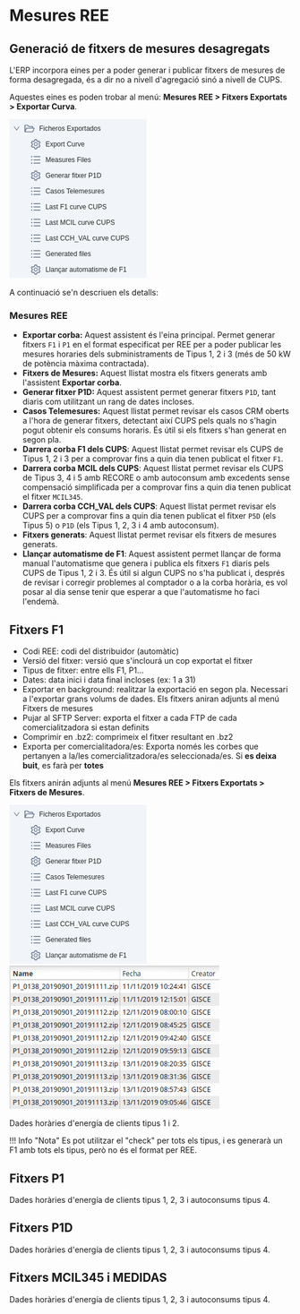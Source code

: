 # Mesures REE

## Generació de fitxers de mesures desagregats

L'ERP incorpora eines per a poder generar i publicar fitxers de mesures de forma desagregada, és a dir no a nivell d'agregació
sinó a nivell de CUPS.

Aquestes eines es poden trobar al menú: **Mesures REE > Fitxers Exportats > Exportar Curva**.

[ ![Menú General](_static/medidas/menu_desagregados.png)](_static/medidas/menu_desagregados.png)

A continuació se'n descriuen els detalls:

### Mesures REE
* **Exportar corba:** Aquest assistent és l'eina principal. Permet generar fitxers `F1` i `P1` en el format especificat per REE
per a poder publicar les mesures horaries dels subministraments de Tipus 1, 2 i 3 (més de 50 kW de potència màxima contractada).
* **Fitxers de Mesures:** Aquest llistat mostra els fitxers generats amb l'assistent **Exportar corba**.
* **Generar fitxer P1D:** Aquest assistent permet generar fitxers `P1D`, tant diaris com utilitzant un rang de dates incloses.
* **Casos Telemesures:** Aquest llistat permet revisar els casos CRM oberts a l'hora de generar fitxers, detectant així CUPS pels
quals no s'hagin pogut obtenir els consums horaris. És útil si els fitxers s'han generat en segon pla.
* **Darrera corba F1 dels CUPS**: Aquest llistat permet revisar els CUPS de Tipus 1, 2 i 3 per a comprovar fins a quin dia tenen
publicat el fitxer `F1`.
* **Darrera corba MCIL dels CUPS**: Aquest llistat permet revisar els CUPS de Tipus 3, 4 i 5 amb RECORE o amb autoconsum amb excedents
sense compensació simplificada per a comprovar fins a quin dia tenen publicat el fitxer `MCIL345`.
* **Darrera corba CCH_VAL dels CUPS**: Aquest llistat permet revisar els CUPS per a comprovar fins a quin dia tenen
publicat el fitxer `P5D` (els Tipus 5) o `P1D` (els Tipus 1, 2, 3 i 4 amb autoconsum).
* **Fitxers generats**: Aquest llistat permet revisar els fitxers de mesures generats.
* **Llançar automatisme de F1**: Aquest assistent permet llançar de forma manual l'automatisme que genera i publica els fitxers `F1`
diaris pels CUPS de Tipus 1, 2 i 3. És útil si algun CUPS no s'ha publicat i, després de revisar i corregir problemes al comptador o
a la corba horària, es vol posar al dia sense tenir que esperar a que l'automatisme ho faci l'endemà.

## Fitxers F1



* Codi REE: codi del distribuidor (automàtic)
* Versió del fitxer: versió que s'inclourá un cop exportat el fitxer
* Tipus de fitxer: entre ells F1, P1...
* Dates: data inici i data final incloses (ex: 1 a 31)
* Exportar en background: realitzar la exportació en segon pla. Necessari a
l'exportar grans volums de dades. Els fitxers aniran adjunts al menú Fitxers de
mesures
* Pujar al SFTP Server: exporta el fitxer a cada FTP de cada comercialitzadora
si estan definits
* Comprimir en .bz2: comprimeix el fitxer resultant en .bz2
* Exporta per comercialitadora/es: Exporta només les corbes que pertanyen a
la/les comercialitzadora/es seleccionada/es. Si **es deixa buit**, es farà per
**totes**

Els fitxers anirán adjunts al menú **Mesures REE > Fitxers Exportats > Fitxers de Mesures**.

![](_static/medidas/menu_desagregados.png)
![](_static/medidas/ficheros_desagregados_generados.png)



Dades horàries d'energía de clients tipus 1 i 2.

!!! Info "Nota"
    Es pot utilitzar el "check" per tots els tipus, i es generarà un F1 amb
    tots els tipus, però no és el format per REE.


## Fitxers P1

Dades horàries d'energía de clients tipus 1, 2, 3 i autoconsums tipus 4.


## Fitxers P1D

Dades horàries d'energía de clients tipus 1, 2, 3 i autoconsums tipus 4.


## Fitxers MCIL345 i MEDIDAS

Dades horàries d'energía de clients tipus 1, 2, 3 i autoconsums tipus 4.
